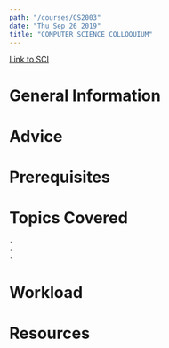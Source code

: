 ```yaml
---
path: "/courses/CS2003"
date: "Thu Sep 26 2019"
title: "COMPUTER SCIENCE COLLOQUIUM"
---
```

[Link to SCI]("http://courses.sci.pitt.edu/courses/courses/view/CS-2003")

# General Information

# Advice


# Prerequisites
<!-- PREREQ_REPLACEMENT (Do not remove) -->

<!-- END PREREQ_REPLACEMENT (Do not remove) -->
# Topics Covered
	- 
	-
	-
# Workload

<!-- TESTIMONIALS
# Testimonials
This gets replaced with Gatsby, its
data comes from Google Sheets for easier
editing!
-->

# Resources
